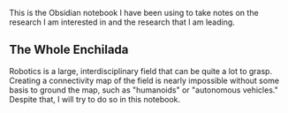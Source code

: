 
This is the Obsidian notebook I have been using to take notes on the research I am interested in and the research that I am leading. 

## The Whole Enchilada

Robotics is a large, interdisciplinary field that can be quite a lot to grasp. Creating a connectivity map of the field is nearly impossible without some basis to ground the map, such as "humanoids" or "autonomous vehicles." Despite that, I will try to do so in this notebook. 
